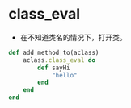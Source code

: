 # class_eval
- 在不知道类名的情况下，打开类。


```rb
def add_method_to(aclass)
    aclass.class_eval do
        def sayHi
            "hello"
        end
    end
end
```